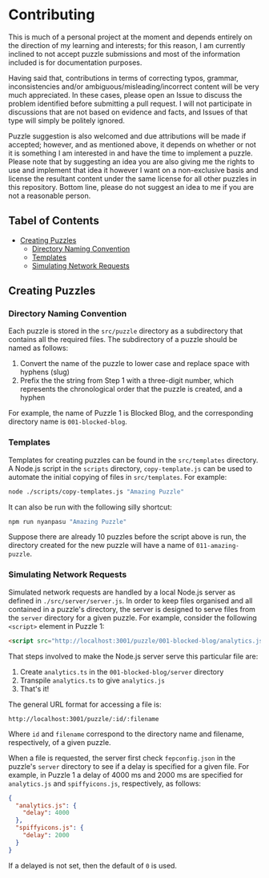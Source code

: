 # Contributing

This is much of a personal project at the moment and depends entirely on the direction of my learning and interests; for this reason, I am currently inclined to not accept puzzle submissions and most of the information included is for documentation purposes.

Having said that, contributions in terms of correcting typos, grammar, inconsistencies and/or ambiguous/misleading/incorrect content will be very much appreciated. In these cases, please open an Issue to discuss the problem identified before submitting a pull request. I will not participate in discussions that are not based on evidence and facts, and Issues of that type will simply be politely ignored.

Puzzle suggestion is also welcomed and due attributions will be made if accepted; however, and as mentioned above, it depends on whether or not it is something I am interested in and have the time to implement a puzzle. Please note that by suggesting an idea you are also giving me the rights to use and implement that idea it however I want on a non-exclusive basis and license the resultant content under the same license for all other puzzles in this repository. Bottom line, please do not suggest an idea to me if you are not a reasonable person.

## Tabel of Contents

* [Creating Puzzles](#creating-puzzles)
  * [Directory Naming Convention](#directory-naming-convention)
  * [Templates](#templates)
  * [Simulating Network Requests](#simulating-network-requests)

## Creating Puzzles

### Directory Naming Convention

Each puzzle is stored in the `src/puzzle` directory as a subdirectory that contains all the required files. The subdirectory of a puzzle should be named as follows:

1. Convert the name of the puzzle to lower case and replace space with hyphens (slug)
2. Prefix the the string from Step 1 with a three-digit number, which represents the chronological order that the puzzle is created, and a hyphen

For example, the name of Puzzle 1 is Blocked Blog, and the corresponding directory name is `001-blocked-blog`.

### Templates

Templates for creating puzzles can be found in the `src/templates` directory. A Node.js script in the `scripts` directory, `copy-template.js` can be used to automate the initial copying of files in `src/templates`. For example:

```sh
node ./scripts/copy-templates.js "Amazing Puzzle"
```

It can also be run with the following silly shortcut:

```sh
npm run nyanpasu "Amazing Puzzle"
```

Suppose there are already 10 puzzles before the script above is run, the directory created for the new puzzle will have a name of `011-amazing-puzzle`.

### Simulating Network Requests

Simulated network requests are handled by a local Node.js server as defined in `./src/server/server.js`. In order to keep files organised and all contained in a puzzle's directory, the server is designed to serve files from the `server` directory for a given puzzle. For example, consider the following `<script>` element in Puzzle 1:

```html
<script src="http://localhost:3001/puzzle/001-blocked-blog/analytics.js"></script>
```

That steps involved to make the Node.js server serve this particular file are:

1. Create `analytics.ts` in the `001-blocked-blog/server` directory
2. Transpile `analytics.ts` to give `analytics.js`
3. That's it!

The general URL format for accessing a file is:

```
http://localhost:3001/puzzle/:id/:filename
```

Where `id` and `filename` correspond to the directory name and filename, respectively, of a given puzzle.

When a file is requested, the server first check `fepconfig.json` in the puzzle's `server` directory to see if a delay is specified for a given file. For example, in Puzzle 1 a delay of 4000 ms and 2000 ms are specified for `analytics.js` and `spiffyicons.js`, respectively, as follows:


```json
{
  "analytics.js": {
    "delay": 4000
  },
  "spiffyicons.js": {
    "delay": 2000
  }
}
```

If a delayed is not set, then the default of `0` is used.
